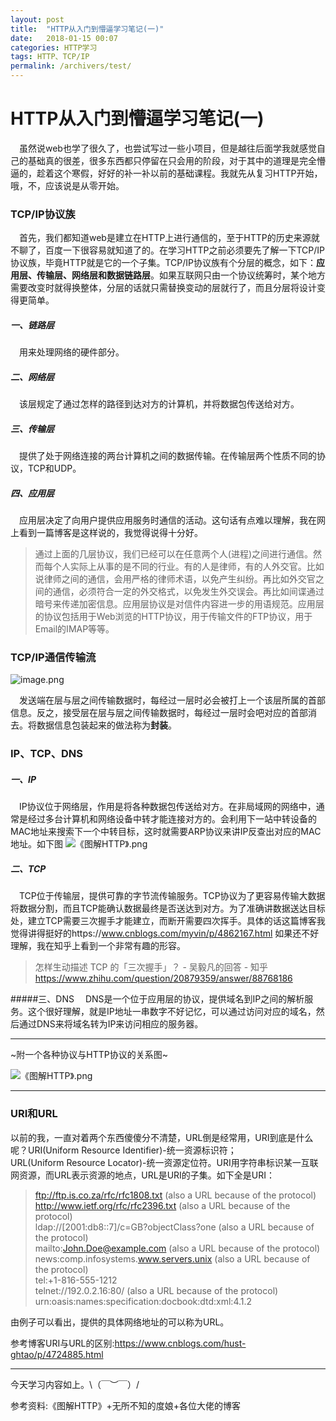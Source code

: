 ```yaml
---
layout: post
title:  "HTTP从入门到懵逼学习笔记(一)"
date:   2018-01-15 00:07
categories: HTTP学习
tags: HTTP、TCP/IP
permalink: /archivers/test/
---
```

# HTTP从入门到懵逼学习笔记(一)

&emsp;虽然说web也学了很久了，也尝试写过一些小项目，但是越往后面学我就感觉自己的基础真的很差，很多东西都只停留在只会用的阶段，对于其中的道理是完全懵逼的，趁着这个寒假，好好的补一补以前的基础课程。我就先从复习HTTP开始，哦，不，应该说是从零开始。
### TCP/IP协议族
&emsp;首先，我们都知道web是建立在HTTP上进行通信的，至于HTTP的历史来源就不聊了，百度一下很容易就知道了的。在学习HTTP之前必须要先了解一下TCP/IP协议族，毕竟HTTP就是它的一个子集。TCP/IP协议族有个分层的概念，如下：**应用层、传输层、网络层和数据链路层**。如果互联网只由一个协议统筹时，某个地方需要改变时就得换整体，分层的话就只需替换变动的层就行了，而且分层将设计变得更简单。
##### 一、链路层
&emsp;用来处理网络的硬件部分。
##### 二、网络层
&emsp;该层规定了通过怎样的路径到达对方的计算机，并将数据包传送给对方。
##### 三、传输层
&emsp;提供了处于网络连接的两台计算机之间的数据传输。在传输层两个性质不同的协议，TCP和UDP。
##### 四、应用层
&emsp;应用层决定了向用户提供应用服务时通信的活动。这句话有点难以理解，我在网上看到一篇博客是这样说的，我觉得说得十分好。

>通过上面的几层协议，我们已经可以在任意两个人(进程)之间进行通信。然而每个人实际上从事的是不同的行业。有的人是律师，有的人外交官。比如说律师之间的通信，会用严格的律师术语，以免产生纠纷。再比如外交官之间的通信，必须符合一定的外交格式，以免发生外交误会。再比如间谍通过暗号来传递加密信息。应用层协议是对信件内容进一步的用语规范。应用层的协议包括用于Web浏览的HTTP协议，用于传输文件的FTP协议，用于Email的IMAP等等。

### TCP/IP通信传输流

![image.png](http://upload-images.jianshu.io/upload_images/8918083-d4513d1b6821f81a.png?imageMogr2/auto-orient/strip%7CimageView2/2/w/1240)

&emsp;发送端在层与层之间传输数据时，每经过一层时必会被打上一个该层所属的首部信息。反之，接受层在层与层之间传输数据时，每经过一层时会吧对应的首部消去。将数据信息包装起来的做法称为**封装**。
### IP、TCP、DNS
##### 一、IP
&emsp;IP协议位于网络层，作用是将各种数据包传送给对方。在非局域网的网络中，通常是经过多台计算机和网络设备中转才能连接对方的。会利用下一站中转设备的MAC地址来搜索下一个中转目标，这时就需要ARP协议来讲IP反查出对应的MAC地址。如下图
![《图解HTTP》.png](http://upload-images.jianshu.io/upload_images/8918083-9b2ff27169c54d38.png?imageMogr2/auto-orient/strip%7CimageView2/2/w/1240)

##### 二、TCP
&emsp;TCP位于传输层，提供可靠的字节流传输服务。TCP协议为了更容易传输大数据将数据分割，而且TCP能确认数据最终是否送达到对方。为了准确讲数据送达目标处，建立TCP需要三次握手才能建立，而断开需要四次挥手。具体的话这篇博客我觉得讲得挺好的https://www.cnblogs.com/myvin/p/4862167.html
如果还不好理解，我在知乎上看到一个非常有趣的形容。

>怎样生动描述 TCP 的「三次握手」？ - 吴毅凡的回答 - 知乎
https://www.zhihu.com/question/20879359/answer/88768186

#####三、DNS
&emsp;DNS是一个位于应用层的协议，提供域名到IP之间的解析服务。这个很好理解，就是IP地址一串数字不好记忆，可以通过访问对应的域名，然后通过DNS来将域名转为IP来访问相应的服务器。
***
~附一个各种协议与HTTP协议的关系图~

![《图解HTTP》.png](http://upload-images.jianshu.io/upload_images/8918083-2886075b2fbc991e.png?imageMogr2/auto-orient/strip%7CimageView2/2/w/1240)

***

### URI和URL
以前的我，一直对着两个东西傻傻分不清楚，URL倒是经常用，URI到底是什么呢？URI(Uniform Resource Identifier)-统一资源标识符；URL(Uniform Resource Locator)-统一资源定位符。URI用字符串标识某一互联网资源，而URL表示资源的地点，URL是URI的子集。如下全是URI：

>ftp://ftp.is.co.za/rfc/rfc1808.txt (also a URL because of the protocol) </br>
http://www.ietf.org/rfc/rfc2396.txt (also a URL because of the protocol)</br>
ldap://[2001:db8::7]/c=GB?objectClass?one (also a URL because of the protocol)</br>
mailto:John.Doe@example.com (also a URL because of the protocol)</br>
news:comp.infosystems.www.servers.unix (also a URL because of the protocol)</br>
tel:+1-816-555-1212</br>
telnet://192.0.2.16:80/ (also a URL because of the protocol)</br>
urn:oasis:names:specification:docbook:dtd:xml:4.1.2

由例子可以看出，提供的具体网络地址的可以称为URL。

参考博客URI与URL的区别:https://www.cnblogs.com/hust-ghtao/p/4724885.html

---
今天学习内容如上。\（￣︶￣）/

参考资料:《图解HTTP》+无所不知的度娘+各位大佬的博客
